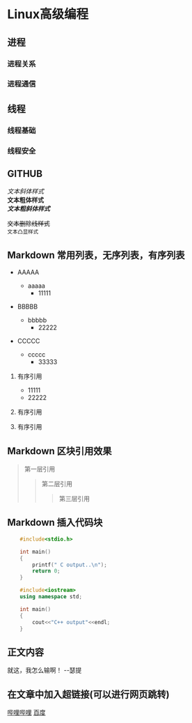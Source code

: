 # Linux高级编程

## 进程

### 进程关系
### 进程通信

## 线程

### 线程基础
### 线程安全


## GITHUB

*文本斜体样式*</br>
**文本粗体样式**</br>
***文本粗斜体样式***</br>

~~文本删除线样式~~</br>
`文本凸显样式`</br>


## Markdown 常用列表，无序列表，有序列表


* AAAAA
	* aaaaa
		* 11111

* BBBBB
	* bbbbb
		* 22222

* CCCCC
	* ccccc
		* 33333

1. 有序引用
	* 11111
	* 22222

2. 有序引用

3. 有序引用

## Markdown 区块引用效果

> 第一层引用
>> 第二层引用
>>> 第三层引用

## Markdown 插入代码块

```c
	#include<stdio.h>

	int main()
	{
		printf(" C output..\n");
		return 0;
	}

```

```cpp
	#include<iostream>
	using namespace std;

	int main()
	{
		cout<<"C++ output"<<endl;
	}
```

## 正文内容
就这，我怎么输啊！ --瑟提</br>


## 在文章中加入超链接(可以进行网页跳转)

[哔哩哔哩](https://www.bilibili.com "跳转到b站")
[百度](https://www.baidu.com "跳转到百度")



